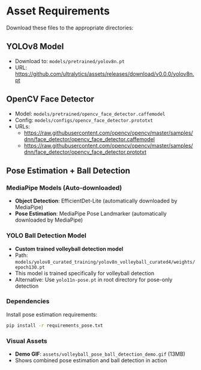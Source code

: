 # Asset Requirements

Download these files to the appropriate directories:

## YOLOv8 Model
- Download to: `models/pretrained/yolov8n.pt`
- URL: https://github.com/ultralytics/assets/releases/download/v0.0.0/yolov8n.pt

## OpenCV Face Detector
- Model: `models/pretrained/opencv_face_detector.caffemodel`
- Config: `models/configs/opencv_face_detector.prototxt`
- URLs:
  - https://raw.githubusercontent.com/opencv/opencv/master/samples/dnn/face_detector/opencv_face_detector.caffemodel
  - https://raw.githubusercontent.com/opencv/opencv/master/samples/dnn/face_detector/opencv_face_detector.prototxt

## Pose Estimation + Ball Detection

### MediaPipe Models (Auto-downloaded)
- **Object Detection**: EfficientDet-Lite (automatically downloaded by MediaPipe)
- **Pose Estimation**: MediaPipe Pose Landmarker (automatically downloaded by MediaPipe)

### YOLO Ball Detection Model
- **Custom trained volleyball detection model**
- Path: `models/yolov8_curated_training/yolov8n_volleyball_curated4/weights/epoch130.pt`
- This model is trained specifically for volleyball detection
- Alternative: Use `yolo11n-pose.pt` in root directory for pose-only detection

### Dependencies
Install pose estimation requirements:
```bash
pip install -r requirements_pose.txt
```

### Visual Assets
- **Demo GIF**: `assets/volleyball_pose_ball_detection_demo.gif` (13MB)
- Shows combined pose estimation and ball detection in action

